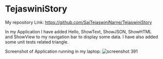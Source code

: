 # TejaswiniStory

My repository Link:
https://github.com/SaiTejaswiniNarne/TejaswiniStory

In my Application I have added Hello, ShowText, ShowJSON, ShowHTML and ShowView to my navigation bar to display some data. I have also added some unit tests related triangle.

Screenshot of Application running in my laptop:
![screenshot 391](https://user-images.githubusercontent.com/42948603/52507467-3fbef700-2bb7-11e9-9040-2e8675073267.png)
